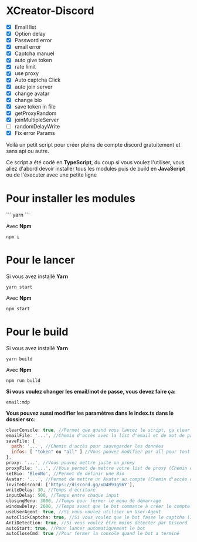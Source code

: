 # XCreator-Discord

- [x] Email list
- [x] Option delay
- [x] Password error
- [x] email error
- [x] Captcha manuel
- [x] auto give token
- [x] rate limit
- [x] use proxy
- [x] Auto captcha Click
- [x] auto join server
- [x] change avatar
- [x] change bio
- [x] save token in file
- [x] getProxyRandom
- [x] joinMultipleServer
- [ ] randomDelayWrite
- [x] Fix error Params

Voilà un petit script pour créer pleins  de compte discord gratuitement et sans api ou autre.

Ce script a été codé en **TypeScript**, du coup si vous voulez l'utiliser, vous allez d'abord devoir installer tous les modules puis de build en **JavaScript** ou de l'éxecuter avec une petite ligne

<h1>Pour installer  les modules</h1>
```
yarn
```

Avec **Npm**
```
npm i
```

<h1>Pour le lancer</h1>

Si vous avez installé **Yarn**
```
yarn start
```

Avec **Npm**
```
npm start
```

<h1>Pour le build</h1>

Si vous avez installé **Yarn**
```
yarn build
```

Avec **Npm**
```
npm run build
```

**Si vous voulez changer les email/mot de passe, vous devez faire ça:**
```
email:mdp
```

**Vous pouvez aussi modifier les paramètres dans le index.ts dans le dossier src:**
```javascript
clearConsole: true, //Permet que quand vous lancez le script, ça clear la console
emailFile: '...', //Chemin d'accès avec la list d'email et de mot de passe
saveFile: {
  path: '...', //Chemin d'accès pour sauvegarder les données
  infos: [ "token" ou "all" ] //Vous pouvez modifier par all pour tout sauvegarder
},
proxy: '...', //Vous pouvez mettre juste un proxy
proxyFile: '...', //Vous permet de mettre votre list de proxy (Chemin d'accès du fichier)
setBio: 'BleuNo', //Permet de définir une Bio
Avatar: '...', //Permet de mettre un Avatar au compte (Chemin d'accès du fichier)
inviteDiscord: ['https://discord.gg/xD4H93g96Y'],
writeDelay: 30, //Temps d'écriture
inputDelay: 500, //Temps entre chaque input
closingMenu: 3000, //Temps pour fermer le menu de démarrage
windowDelay: 2000, //Temps avant que le bot commance à créer le compte
useUserAgent: true, //Si vous voulez utiliser un User-Agent
autoClickCaptcha: true, //Si vous voulez que le bot fasse le captcha (Il peut ne pas réussir)
AntiDetection: true, //Si vous voulez être moins détecter par Discord
autoStart: true, //Pour lancer automatiquement le bot
autoCloseCmd: true //Pour fermer la console quand le bot a terminé
```
